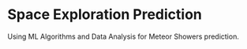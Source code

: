 # Space Exploration Prediction
Using ML Algorithms and Data Analysis for Meteor Showers prediction.
